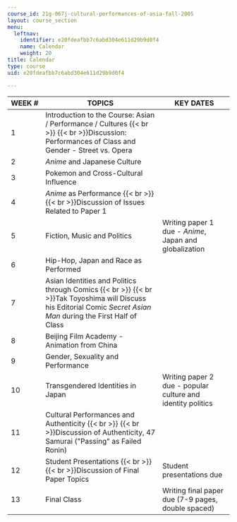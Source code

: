```yaml
---
course_id: 21g-067j-cultural-performances-of-asia-fall-2005
layout: course_section
menu:
  leftnav:
    identifier: e20fdeafbb7c6abd304e611d29b9d0f4
    name: Calendar
    weight: 20
title: Calendar
type: course
uid: e20fdeafbb7c6abd304e611d29b9d0f4

---
```


| WEEK # | TOPICS | KEY DATES |
| --- | --- | --- |
| 1 | Introduction to the Course: Asian / Performance / Cultures  {{< br >}}  {{< br >}}Discussion: Performances of Class and Gender - Street vs. Opera |  |
| 2 | _Anime_ and Japanese Culture |  |
| 3 | Pokemon and Cross-Cultural Influence |  |
| 4 | _Anime_ as Performance  {{< br >}}  {{< br >}}Discussion of Issues Related to Paper 1 |  |
| 5 | Fiction, Music and Politics | Writing paper 1 due - _Anime_, Japan and globalization |
| 6 | Hip-Hop, Japan and Race as Performed |  |
| 7 | Asian Identities and Politics through Comics  {{< br >}}  {{< br >}}Tak Toyoshima will Discuss his Editorial Comic _Secret Asian Man_ during the First Half of Class |  |
| 8 | Beijing Film Academy - Animation from China |  |
| 9 | Gender, Sexuality and Performance |  |
| 10 | Transgendered Identities in Japan | Writing paper 2 due - popular culture and identity politics |
| 11 | Cultural Performances and Authenticity  {{< br >}}  {{< br >}}Discussion of Authenticity, 47 Samurai ("Passing" as Failed Ronin) |  |
| 12 | Student Presentations  {{< br >}}  {{< br >}}Discussion of Final Paper Topics | Student presentations due |
| 13 | Final Class | Writing final paper due (7-9 pages, double spaced)